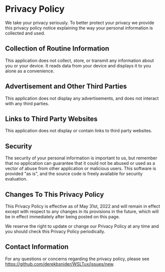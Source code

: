 # Privacy Policy

We take your privacy seriously. To better protect your privacy we provide this privacy policy notice explaining the way your personal information is collected and used.


## Collection of Routine Information

This application does not collect, store, or transmit any information about you or your device. It reads data from your device and displays it to you alone as a convenience.


## Advertisement and Other Third Parties

This application does not display any advertisements, and does not interact with any third parties.


## Links to Third Party Websites

This application does not display or contain links to third party websites.


## Security

The security of your personal information is important to us, but remember that no application can guarantee that it could not be abused or used as a vector of abuse from other application or malicious users. This software is provided "as is", and the source code is freely available for security evaluation.


## Changes To This Privacy Policy

This Privacy Policy is effective as of May 31st, 2022 and will remain in effect except with respect to any changes in its provisions in the future, which will be in effect immediately after being posted on this page.

We reserve the right to update or change our Privacy Policy at any time and you should check this Privacy Policy periodically.

## Contact Information

For any questions or concerns regarding the privacy policy, please see https://github.com/derekbsnider/WSLTux/issues/new.
